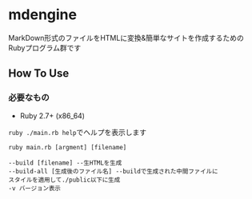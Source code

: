 # mdengine

MarkDown形式のファイルをHTMLに変換&簡単なサイトを作成するためのRubyプログラム群です  

## How To Use
### 必要なもの
- Ruby 2.7+ (x86_64)

`ruby ./main.rb help`でヘルプを表示します

```
ruby main.rb [argment] [filename]

--build [filename] --生HTMLを生成
--build-all [生成後のファイル名] --buildで生成された中間ファイルに
スタイルを適用して./public以下に生成
-v バージョン表示
```